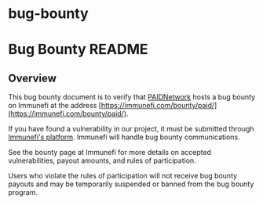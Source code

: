 # bug-bounty

# Bug Bounty README

## Overview

This bug bounty document is to verify that [PAIDNetwork](https://paidnetwork.com/) hosts a bug bounty on Immunefi at the address [https://immunefi.com/bounty/paid/](https://immunefi.com/bounty/paid/).

If you have found a vulnerability in our project, it must be submitted through [Immunefi's platform](https://immunefi.com/). Immunefi will handle bug bounty communications.

See the bounty page at Immunefi for more details on accepted vulnerabilities, payout amounts, and rules of participation.

Users who violate the rules of participation will not receive bug bounty payouts and may be temporarily suspended or banned from the bug bounty program.
